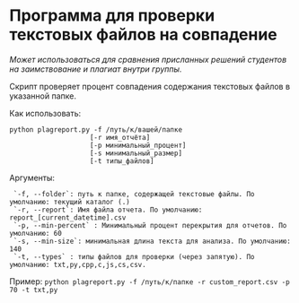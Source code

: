 # Программа для проверки текстовых файлов на совпадение
_Может использоваться для сравнения присланных решений студентов на заимствование и плагиат внутри группы._ 

Скрипт проверяет процент совпадения содержания текстовых файлов в указанной папке.

Как использовать:
```
python plagreport.py -f /путь/к/вашей/папке
                    [-r имя_отчёта]
                    [-p минимальный_процент]
                    [-s минимальный_размер]
                    [-t типы_файлов]
```

Аргументы:

     `-f, --folder`: путь к папке, содержащей текстовые файлы. По умолчанию: текущий каталог (.)
     `-r, --report`: Имя файла отчета. По умолчанию: report_[current_datetime].csv
     `-p, --min-percent` : Минимальный процент перекрытия для отчетов. По умолчанию: 60
     `-s, --min-size`: минимальная длина текста для анализа. По умолчанию: 140
     `-t, --types` : типы файлов для проверки (через запятую). По умолчанию: txt,py,cpp,c,js,cs,csv.

Пример:
     `python plagreport.py -f /путь/к/папке -r custom_report.csv -p 70 -t txt,py`
